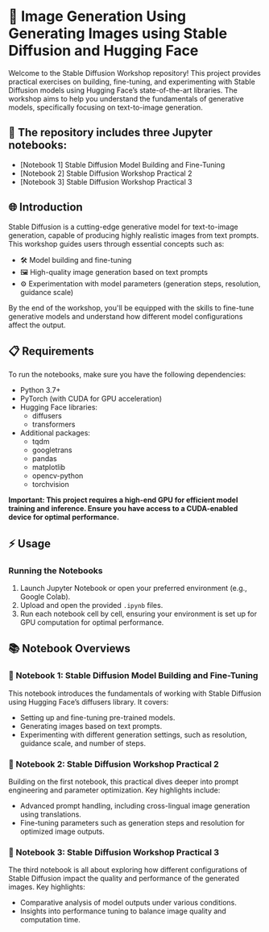 # 🌟 Image Generation Using Generating Images using Stable Diffusion and Hugging Face

Welcome to the Stable Diffusion Workshop repository! This project provides practical exercises on building, fine-tuning, and experimenting with Stable Diffusion models using Hugging Face’s state-of-the-art libraries. The workshop aims to help you understand the fundamentals of generative models, specifically focusing on text-to-image generation.

## 📁 The repository includes three Jupyter notebooks:

- [Notebook 1] Stable Diffusion Model Building and Fine-Tuning
- [Notebook 2] Stable Diffusion Workshop Practical 2
- [Notebook 3] Stable Diffusion Workshop Practical 3



## 🌐 Introduction

Stable Diffusion is a cutting-edge generative model for text-to-image generation, capable of producing highly realistic images from text prompts. This workshop guides users through essential concepts such as:

- 🛠 Model building and fine-tuning
- 🖼 High-quality image generation based on text prompts
- ⚙️ Experimentation with model parameters (generation steps, resolution, guidance scale)

By the end of the workshop, you'll be equipped with the skills to fine-tune generative models and understand how different model configurations affect the output.

## 📋 Requirements

To run the notebooks, make sure you have the following dependencies:

- Python 3.7+
- PyTorch (with CUDA for GPU acceleration)
- Hugging Face libraries:
  - diffusers
  - transformers
- Additional packages:
  - tqdm
  - googletrans
  - pandas
  - matplotlib
  - opencv-python
  - torchvision

**Important: This project requires a high-end GPU for efficient model training and inference. Ensure you have access to a CUDA-enabled device for optimal performance.**

## ⚡️ Usage

### Running the Notebooks

1. Launch Jupyter Notebook or open your preferred environment (e.g., Google Colab).
2. Upload and open the provided `.ipynb` files.
3. Run each notebook cell by cell, ensuring your environment is set up for GPU computation for optimal performance.

## 📚 Notebook Overviews

### 📘 Notebook 1: Stable Diffusion Model Building and Fine-Tuning

This notebook introduces the fundamentals of working with Stable Diffusion using Hugging Face’s diffusers library. It covers:

- Setting up and fine-tuning pre-trained models.
- Generating images based on text prompts.
- Experimenting with different generation settings, such as resolution, guidance scale, and number of steps.

### 📗 Notebook 2: Stable Diffusion Workshop Practical 2

Building on the first notebook, this practical dives deeper into prompt engineering and parameter optimization. Key highlights include:

- Advanced prompt handling, including cross-lingual image generation using translations.
- Fine-tuning parameters such as generation steps and resolution for optimized image outputs.

### 📙 Notebook 3: Stable Diffusion Workshop Practical 3

The third notebook is all about exploring how different configurations of Stable Diffusion impact the quality and performance of the generated images. Key highlights:

- Comparative analysis of model outputs under various conditions.
- Insights into performance tuning to balance image quality and computation time.

